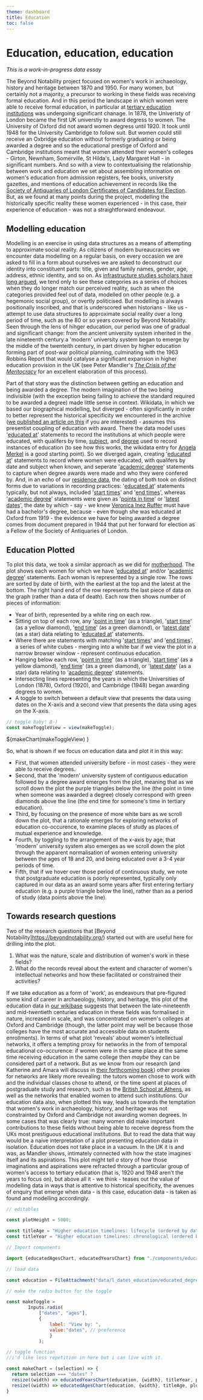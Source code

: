 ```yaml
---
theme: dashboard
title: Education
toc: false
---
```


# Education, education, education

*This is a work-in-progress data essay*

The Beyond Notability project focused on women's work in archaeology, history and heritage between 1870 and 1950. For many women, but certainly not a majority, a precursor to working in these fields was receiving formal education. And in this period the landscape in which women were able to receive formal education, in particular at [tertiary education institutions](https://beyond-notability.wikibase.cloud/wiki/Item:Q2914) was undergoing significant chanage. In 1878, the Univeristy of London became the first UK universtiy to award degress to women. The University of Oxford did not award women degress until 1920. It took until 1948 for the University Cambridge to follow suit. But women could still receive an Oxbridge education without formerly graduating or being awarded a degree and so the educational prestige of Oxford and Cambridge institutions meant that women attended their women's colleges - Girton, Newnham, Somerville, St Hilda's, Lady Margaret Hall - in significant numbers. And so with a view to contextualising the relationship between work and education we set about assembling information on women's education from admission registers, fee books, university gazettes, and mentions of education achievement in records like the [Society of Antiquaries of London Certificates of Candidates for Election](https://beyond-notability.wikibase.cloud/wiki/Item:Q315). But, as we found at many points during the project, modelling the historically specific reality these women experienced - in this case, their experience of education - was not a straightforward endeavour.

## Modelling education

Modelling is an exercise in using data structures as a means of attempting to approximate social reality. As citizens of modern bureaucracies we encounter data modelling on a regular basis, on every occasion we are asked to fill in a form about ourselves we are asked to deconstruct our identity into constituent parts: title, given and family names, gender, age, address, ethnic identity, and so on. As [infrastructure studies scholars have long argued](https://mitpress.mit.edu/9780262522953/sorting-things-out/), we tend only to see these categories as a series of choices when they do longer match our perceived reality, such as when the categories provided feel out of data, modelled on other people (e.g. a hegemonic social group), or overtly politicised. But modelling is always positionally inscribed, and that is underscored when historians - like us - attempt to use data structures to approximate social reality over a long period of time, such as the 80 or so years covered by Beyond Notability. Seen through the lens of hihger education, our period was one of gradual and significant change: from the ancient university system inherited in the late nineteenth century a 'modern' university system began to emerge by the middle of the twenteith century, in part driven by higher education forming part of post-war political planning, culminating with the 1963 Robbins Report that would catalyse a significant expansion in higher education provision in the UK (see Peter Mandler's *[The Crisis of the Meritocracy](https://global.oup.com/academic/product/the-crisis-of-the-meritocracy-9780198840145?cc=gb&lang=en&)* for an excellent elaboration of this process).

Part of that story was the distinction between getting an education and being awarded a degree. The modern imagination of the two being indivisible (with the exception being failing to achieve the standard required to be awarded a degree) made little sense in context. Wikidata, in which we based our biographical modelling, but diverged - often significantly in order to better represent the historical specificity we encountered in the archive ([we published an article on this](https://eprints.soton.ac.uk/495654/) if you are interested) - assumes this presentist coupling of education with award. There the data model uses '[educated at](https://www.wikidata.org/wiki/Property:P69)' statements to record the institutions at which people were educated, with qualifers by time, [subject](https://www.wikidata.org/wiki/Property:P812), and [degree](https://www.wikidata.org/wiki/Property:P512) used to record instances of education (to see how this works, the wikidata entry for [Angela Merkel](https://www.wikidata.org/wiki/Q567) is a good starting point). So we diverged again, creating '[educated at](https://beyond-notability.wikibase.cloud/wiki/Property:P94)' statements to record where women were educated, with qualifers by date and subject when known, and seperate  '[academic degree](https://beyond-notability.wikibase.cloud/wiki/Item:Q2315)' statements to capture when degree awards were made and who they were confered by. And, in an echo of our [residence data](https://beyond-notability.github.io/beyond-notability-observable-essays/residence.html#how-we-record-residence-data), the dating of both took on distinct forms due to variations in recording practices: '[educated at](https://beyond-notability.wikibase.cloud/wiki/Property:P94)' statements typically, but not always, included '[start times](https://beyond-notability.wikibase.cloud/wiki/Property:P27)' and '[end times](https://beyond-notability.wikibase.cloud/wiki/Property:P28)', whereas '[academic degree](https://beyond-notability.wikibase.cloud/wiki/Item:Q2315)' statements were given as '[points in time](https://beyond-notability.wikibase.cloud/wiki/Property:P1)' or '[latest dates](https://beyond-notability.wikibase.cloud/wiki/Property:P51)', the date by which - say - we knew [Veronica Inez Ruffer](https://beyond-notability.wikibase.cloud/wiki/Item:Q795) must have had a bachelor's degree, because - even though she was educated at Oxford from 1919 - the evidence we have for being awarded a degree comes from document prepared in 1944 that put her forward for election as a Fellow of the Society of Antiquaries of London.

## Education Plotted

To plot this data, we took a similar approach as we did for [motherhood](https://beyond-notability.github.io/beyond-notability-observable-essays/mothers.html). The plot shows each women for which we have '[educated at](https://beyond-notability.wikibase.cloud/wiki/Property:P94)' and/or '[academic degree](https://beyond-notability.wikibase.cloud/wiki/Item:Q2315)' statements. Each woman is represented by a single row. The rows are sorted by date of birth, with the earliest at the top and the latest at the bottom. The right hand end of the row represents the last piece of data on the graph (rather than a data of death). Each row then shows number of pieces of information:

- Year of birth, represented by a white ring on each row.
- Sitting on top of each row, any '[point in time](https://beyond-notability.wikibase.cloud/wiki/Property:P1)' (as a triangle), '[start time](https://beyond-notability.wikibase.cloud/wiki/Property:P27)' (as a yellow diamond), '[end time](https://beyond-notability.wikibase.cloud/wiki/Property:P28)' (as a green diamond), or '[latest date](https://beyond-notability.wikibase.cloud/wiki/Property:P51)' (as a star) data relating to '[educated at](https://beyond-notability.wikibase.cloud/wiki/Property:P94)' statements.
- Where there are statements with matching '[start times](https://beyond-notability.wikibase.cloud/wiki/Property:P27)' and '[end times](https://beyond-notability.wikibase.cloud/wiki/Property:P28)', a series of white cubes - merging into a white bar if we view the plot in a narrow browser window - represent continuous education.
- Hanging below each row, '[point in time](https://beyond-notability.wikibase.cloud/wiki/Property:P1)' (as a triangle), '[start time](https://beyond-notability.wikibase.cloud/wiki/Property:P27)' (as a yellow diamond), '[end time](https://beyond-notability.wikibase.cloud/wiki/Property:P28)' (as a green diamond), or '[latest date](https://beyond-notability.wikibase.cloud/wiki/Property:P51)' (as a star) data relating to '[academic degree](https://beyond-notability.wikibase.cloud/wiki/Item:Q2315)' statements.
- Intersecting lines representing the years in which the Universities of London (1878), Oxford (1920), and Cambridge (1948) began awarding degrees to women.
- A toggle to switch between a default view that presents the data using dates on the X-axis and a second view that presents the data using ages on the X-axis.


```js
// toggle baby! 8-)
const makeToggleView = view(makeToggle);
```

<div class="grid grid-cols-1">
  <div class="card">
    ${makeChart(makeToggleView) }
  </div>
</div>

So, what is shown if we focus on education data and plot it in this way:

- First, that women attended university before - in most cases - they were able to receive degrees.
- Second, that the 'modern' university system of contiguous education followed by a degree award emerges from the plot, meaning that as we scroll down the plot the purple triangles below the line (the point in time when someone was awarded a degree) closely correspond with green diamonds above the line (the end time for someone's time in tertiary education).
- Third, by focusing on the presence of more white bars as we scroll down the plot, that a rationale emerges for exploring networks of education co-occurence, to examine places of study as places of mutual experience and knowledge.
- Fourth, by toggling to the arrangement of the x-axis by age, that 'modern' university system also emerges as we scroll down the plot through the apparent normalisation of women entering university between the ages of 18 and 20, and being educated over a 3-4 year periods of time.
- Fifth, that if we hover over those period of continuous study, we note that postgraduate education is poorly represented, typically only captured in our data as an award some years after first entering tertiary education (e.g. a purple triangle below the line), rather than as a period of study (data points above the line).

## Towards research questions

Two of the research questions that [Beyond Notability]https://beyondnotability.org/) started out with are useful here for drilling into the plot. 

1. What was the nature, scale and distribution of women's work in these fields?
2. What do the records reveal about the extent and character of women's intellectual networks and how these facilitated or constrained their activities?

If we take education as a form of 'work', as endeavours that pre-figured some kind of career in archaeology, history, and heritage, this plot of the education data in [our wikibase](https://beyond-notability.wikibase.cloud/) suggests that between the late-nineteenth and mid-twentieth centuries education in these fields was formalised in nature, increased in scale, and was concentrated on women's colleges at Oxford and Cambridge (though, the latter point may well be because those colleges have the most accurate and accessible data on students enrollments). In terms of what plot 'reveals' about women's intellectual networks, it offers a tempting proxy for networks in the from of temporal educational co-occurence: if women were in the same place at the same time receiving education in the same college then *maybe* they can be considered part of a network. But as we know from our research (and Katherine and Amara will discuss in [their forthcoming book](https://beyondnotability.org/publications/)) other proxies for networks are likely more revealing: the tutors women chose to work with and the individual classes chose to attend, or the time spent at places of postgraduate study and research, such as the [British School at Athens](https://beyond-notability.wikibase.cloud/wiki/Item:Q917), as well as the networks that enabled women to attend such institutions. Our education data also, when plotted this way, leads us towards the temptation that women's work in archaeology, history, and heritage was not constrainted by Oxford and Cambridge not awarding women degrees. In some cases that was clearly true: many women did make important contributions to these fields without being able to receive degress from the UKs most prestiguous educational institutions. But to read the data that way would be a naive interpretation of a plot presenting education data in isolation. Education does not take place in a vacuum. In the UK it is and was, as Mandler shows, intimately connected with how the state imagines itself and its aspirations. This plot might tell *a* story of how those imaginations and aspirations were refracted through a particular group of women's access to tertiary education (that is, 1920 and 1948 aren't the years to focus on), but above all it - we think - teases out the value of modelling data in ways that is attentive to historical specificity, the avenues of enquiry that emerge when data - is this case, education data - is taken as found and modelling accordingly. 

```js
// editables

const plotHeight = 5000;

const titleAge = "Higher education timelines: lifecycle (ordered by date of birth)";
const titleYear = "Higher education timelines: chronological (ordered by date of birth)";

```



```js
// Import components

import {educatedAgesChart, educatedYearsChart} from "./components/education.js";
```



```js
// load data

const education = FileAttachment("data/l_dates_education/educated_degrees2.json").json({typed: true});
```







```js
// make the radio button for the toggle

const makeToggle =
		Inputs.radio(
			["dates", "ages"],  
			{
				label: "View by: ", 
				value:"dates", // preference
				}
			);
```


```js
// toggle function
//i'd like less repetition in here but i can live with it.

const makeChart = (selection) => {
  return selection === "dates" ?  
  resize((width) => educatedYearsChart(education, {width}, titleYear, plotHeight)) : 
  resize((width) => educatedAgesChart(education, {width}, titleAge, plotHeight)) 
}

```
